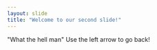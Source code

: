```yaml
---
layout: slide
title: "Welcome to our second slide!"
---
```

"What the hell man"
Use the left arrow to go back!
